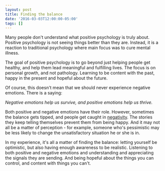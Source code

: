 ```yaml
---
layout: post
title: Finding the balance
date: '2016-03-03T12:00:00-05:00'
tags: []
---
```

Many people don't understand what positive psychology is truly about. Positive psychology is not seeing things better than they are. Instead, it is a reaction to traditional psychology where main focus was to cure mental illness.

The goal of positive psychology is to go beyond just helping people get healthy, and help them lead meaningful and fulfilling lives. The focus is on personal growth, and not pathology. Learning to be content with the past, happy in the present and hopeful about the future.

Of course, this doesn't mean that we should never experience negative emotions. There is a saying:

_Negative emotions help us survive, and positive emotions help us thrive._

Both positive and negative emotions have their role. However, sometimes the balance gets tipped, and people get caught in [negativity](/2016/01/30/negativity-bias.html). The stories they keep telling themselves prevent them from being happy. And it may not all be a matter of perception - for example, someone who's pessimistic may be less likely to change the unsatisfactory situation he or she is in.

In my experience, it's all a matter of finding the balance: letting yourself be optimistic, but also having enough awareness to be realistic. Listening to both positive and negative emotions and understanding and appreciating the signals they are sending. And being hopeful about the things you can control, and content with things you can't.
